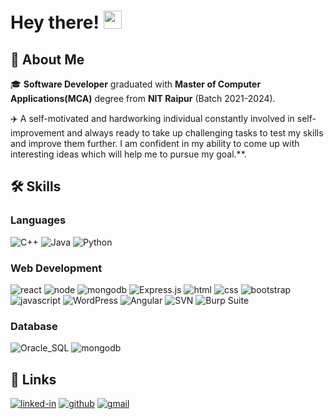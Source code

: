 # Hey there! <img src="https://media.giphy.com/media/hvRJCLFzcasrR4ia7z/giphy.gif" width="29px" height="29px">

## 🚀 About Me

🎓 **Software Developer** graduated with **Master of Computer Applications(MCA)** degree from **NIT Raipur** (Batch 2021-2024).

✈️ A self-motivated and hardworking individual constantly involved in self-improvement and always ready to take up challenging tasks to test my skills and improve them further. I am confident in my ability to come up with interesting ideas which will help me to pursue my goal.**.

## 🛠️ Skills

### Languages

![C++](	https://img.shields.io/badge/C%2B%2B-00599C?style=for-the-badge&logo=c%2B%2B&logoColor=white)
![Java](https://img.shields.io/badge/Java-ED8B00?style=for-the-badge&logo=openjdk&logoColor=white)
![Python](https://img.shields.io/badge/Python-3776AB?style=for-the-badge&logo=python&logoColor=white)

### Web Development

![react](https://img.shields.io/badge/React-20232A?style=for-the-badge&logo=react&logoColor=61DAFB)
![node](https://img.shields.io/badge/Node.js-43853D?style=for-the-badge&logo=node.js&logoColor=white)
![mongodb](https://img.shields.io/badge/MongoDB-4EA94B?style=for-the-badge&logo=mongodb&logoColor=white)
![Express.js](https://img.shields.io/badge/Express.js-000000?style=for-the-badge&logo=express&logoColor=white)
![html](https://img.shields.io/badge/HTML5-E34F26?style=for-the-badge&logo=html5&logoColor=white)
![css](https://img.shields.io/badge/CSS3-1572B6?style=for-the-badge&logo=css3&logoColor=white)
![bootstrap](https://img.shields.io/badge/Bootstrap-563D7C?style=for-the-badge&logo=bootstrap&logoColor=white)
![javascript](https://img.shields.io/badge/JavaScript-323330?style=for-the-badge&logo=javascript&logoColor=F7DF1E)
![WordPress](https://img.shields.io/badge/WordPress-21759B?style=for-the-badge&logo=wordpress&logoColor=white)
![Angular](https://img.shields.io/badge/Angular-DD0031?style=for-the-badge&logo=angular&logoColor=white)
![SVN](https://img.shields.io/badge/SVN-21759B?style=for-the-badge&logo=svn&logoColor=white)
![Burp Suite](https://img.shields.io/badge/burpsuite-FF6633?style=for-the-badge&logo=burpsuite&logoColor=white)

### Database

![Oracle_SQL](https://img.shields.io/badge/Oracle_SQL-F80000?style=for-the-badge&logo=Oracle&logoColor=white)
![mongodb](https://img.shields.io/badge/MongoDB-4EA94B?style=for-the-badge&logo=mongodb&logoColor=white)

## 🔗 Links

[![linked-in](https://img.shields.io/badge/Linked_In-0077B5?style=for-the-badge&logo=LinkedIn&logoColor=white)](https://www.linkedin.com/in/aditya-pathak-7ab7b2173/)
[![github](https://img.shields.io/badge/GitHub-000000?style=for-the-badge&logo=GitHub&logoColor=white)](https://github.com/paditya99)
[![gmail](https://img.shields.io/badge/Gmail-D14836?style=for-the-badge&logo=Gmail&logoColor=white)](mailto:https://github.com/paditya99)
